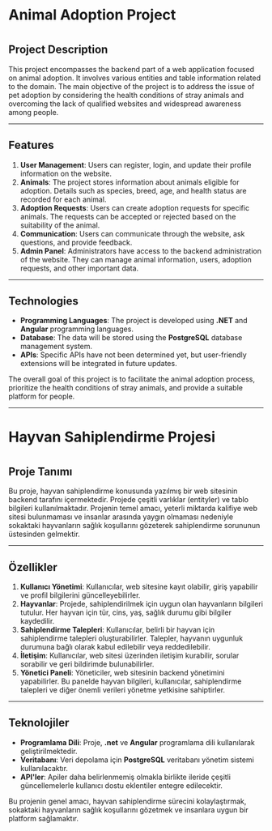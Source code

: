 <h1>Animal Adoption Project<h1>

## Project Description
This project encompasses the backend part of a web application focused on animal adoption. It involves various entities and table information related to the domain. The main objective of the project is to address the issue of pet adoption by considering the health conditions of stray animals and overcoming the lack of qualified websites and widespread awareness among people.
***
## Features

1. **User Management**: Users can register, login, and update their profile information on the website.
2. **Animals**: The project stores information about animals eligible for adoption. Details such as species, breed, age, and health status are recorded for each animal.
3. **Adoption Requests**: Users can create adoption requests for specific animals. The requests can be accepted or rejected based on the suitability of the animal.
4. **Communication**: Users can communicate through the website, ask questions, and provide feedback.
5. **Admin Panel**: Administrators have access to the backend administration of the website. They can manage animal information, users, adoption requests, and other important data.
***
## Technologies

- **Programming Languages**: The project is developed using **.NET** and **Angular** programming languages.
- **Database**: The data will be stored using the **PostgreSQL** database management system.
- **APIs**: Specific APIs have not been determined yet, but user-friendly extensions will be integrated in future updates.

The overall goal of this project is to facilitate the animal adoption process, prioritize the health conditions of stray animals, and provide a suitable platform for people.

---

<h1>Hayvan Sahiplendirme Projesi<h1>

## Proje Tanımı
Bu proje, hayvan sahiplendirme konusunda yazılmış bir web sitesinin backend tarafını içermektedir. Projede çeşitli varlıklar (entityler) ve tablo bilgileri kullanılmaktadır. Projenin temel amacı, yeterli miktarda kalifiye web sitesi bulunmaması ve insanlar arasında yaygın olmaması nedeniyle sokaktaki hayvanların sağlık koşullarını gözeterek sahiplendirme sorununun üstesinden gelmektir.
***
## Özellikler

1. **Kullanıcı Yönetimi**: Kullanıcılar, web sitesine kayıt olabilir, giriş yapabilir ve profil bilgilerini güncelleyebilirler.
2. **Hayvanlar**: Projede, sahiplendirilmek için uygun olan hayvanların bilgileri tutulur. Her hayvan için tür, cins, yaş, sağlık durumu gibi bilgiler kaydedilir.
3. **Sahiplendirme Talepleri**: Kullanıcılar, belirli bir hayvan için sahiplendirme talepleri oluşturabilirler. Talepler, hayvanın uygunluk durumuna bağlı olarak kabul edilebilir veya reddedilebilir.
4. **İletişim**: Kullanıcılar, web sitesi üzerinden iletişim kurabilir, sorular sorabilir ve geri bildirimde bulunabilirler.
5. **Yönetici Paneli**: Yöneticiler, web sitesinin backend yönetimini yapabilirler. Bu panelde hayvan bilgileri, kullanıcılar, sahiplendirme talepleri ve diğer önemli verileri yönetme yetkisine sahiptirler.
***
## Teknolojiler

- **Programlama Dili**: Proje, **.net** ve **Angular** programlama dili kullanılarak geliştirilmektedir.
- **Veritabanı**: Veri depolama için **PostgreSQL** veritabanı yönetim sistemi kullanılacaktır.
- **API'ler**: Apiler daha belirlenmemiş olmakla birlikte ileride çeşitli güncellemelerle kullanıcı dostu eklentiler entegre edilecektir.

Bu projenin genel amacı, hayvan sahiplendirme sürecini kolaylaştırmak, sokaktaki hayvanların sağlık koşullarını gözetmek ve insanlara uygun bir platform sağlamaktır.
